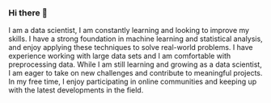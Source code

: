 ### Hi there 👋
I am a data scientist, I am constantly learning and looking to improve my skills. I have a strong foundation in machine learning and statistical analysis, and enjoy applying these techniques to solve real-world problems. I have experience working with large data sets and I am comfortable with preprocessing data. While I am still learning and growing as a data scientist, I am eager to take on new challenges and contribute to meaningful projects. In my free time, I enjoy participating in online communities and keeping up with the latest developments in the field.
<!--
**TARIQ-Lamyae/TARIQ-Lamyae** is a ✨ _special_ ✨ repository because its `README.md` (this file) appears on your GitHub profile.

Here are some ideas to get you started:

- 🔭 I’m currently working on ...
- 🌱 I’m currently learning ...
- 👯 I’m looking to collaborate on ...
- 🤔 I’m looking for help with ...
- 💬 Ask me about ...
- 📫 How to reach me: ...
- 😄 Pronouns: ...
- ⚡ Fun fact: ...
-->
